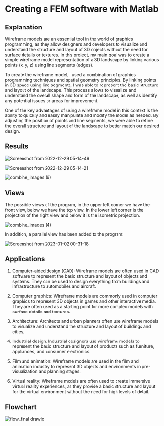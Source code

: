 
# Creating a FEM software with Matlab

## Explanation
Wireframe models are an essential tool in the world 
of graphics programming, as they allow designers and 
developers to visualize and understand the structure 
and layout of 3D objects without the need for surface 
details or textures. In this project, my main goal was
to create a simple wireframe model representation of 
a 3D landscape by linking various points (x, y, z) 
using line segments (edges).

To create the wireframe model, I used a combination 
of graphics programming techniques and spatial geometry 
principles. By linking points in 3D space using line segments,
I was able to represent the basic structure and layout of the 
landscape. This process allows to visualize and understand 
the overall shape and form of the landscape, as well as identify 
any potential issues or areas for improvement.

One of the key advantages of using a wireframe model in this 
context is the ability to quickly and easily manipulate and 
modify the model as needed. By adjusting the position of points 
and line segments, we were able to refine the overall structure 
and layout of the landscape to better match our desired design.

## Results

![Screenshot from 2022-12-29 05-14-49](https://user-images.githubusercontent.com/76222459/210188332-9427c3c5-e4ef-411e-975c-48ece02b47b0.png)

![Screenshot from 2022-12-29 05-14-21](https://user-images.githubusercontent.com/76222459/210188411-1f8f05b4-1f00-4efd-a53e-15325b88203a.png)

![combine_images (6)](https://user-images.githubusercontent.com/76222459/210188860-d25d44e4-491e-4b19-89ab-8e977532cc72.jpg)

## Views
The possible views of the program, in the upper left corner we have the front view, below we have the top view. In the lower left corner is the projection of the right view and below it is the isometric projection.

![combine_images (4)](https://user-images.githubusercontent.com/76222459/210188733-c10e692a-85d1-4fdc-8076-2bf1ba5412ca.jpg)

In addition, a parallel view has been added to the program:

![Screenshot from 2023-01-02 00-31-18](https://user-images.githubusercontent.com/76222459/210188983-d0071bac-f382-4567-a7a2-990ada79dc08.png)
## Applications

1. Computer-aided design (CAD): Wireframe models are often used in CAD 
software to represent the basic structure and layout of objects and systems. 
They can be used to design everything from buildings and 
infrastructure to automobiles and aircraft.

2. Computer graphics: Wireframe models are commonly used in computer 
graphics to represent 3D objects in games and other interactive media. 
They are often used as a starting point for more complex models with 
surface details and textures.

3. Architecture: Architects and urban planners often use wireframe models to 
visualize and understand the structure and layout of buildings and cities.

4. Industrial design: Industrial designers use  wireframe models to represent 
the basic structure and layout of products such as furniture, appliances, and consumer electronics.

5. Film and animation: Wireframe models are used in the film and animation 
industry to represent 3D objects and environments in pre-visualization and 
planning stages.

6. Virtual reality: Wireframe models are often used to create immersive 
virtual reality experiences, as they provide a basic structure and layout 
for the virtual environment without the need for high levels of detail.
## Flowchart
![flow_final drawio](https://user-images.githubusercontent.com/76222459/210188894-10131e6d-98a2-4aa4-a6c9-2c1d5d0d79a5.png)
